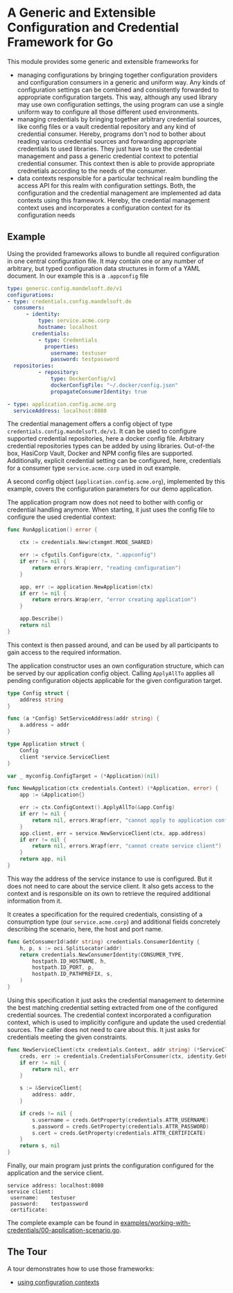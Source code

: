 <!-- DO NOT MODIFY                   -->
<!-- this file is generated by mdref -->
<!-- from docsrc/README.md           -->

# A Generic and Extensible Configuration and Credential Framework for Go

This module provides some generic and extensible  frameworks for
- managing configurations by bringing together configuration providers and configuration consumers in a generic and uniform way.
  Any kinds of configuration settings can be combined and consistently
  forwarded to appropriate configuration targets.  This way, although any used library may use own configuration settings, the using program can use a single uniform way to configure all those different used environments.
- managing credentials by bringing together arbitrary credential sources, like config files or a vault credential repository and any kind of credential consumer. Hereby, programs don't nod to bother about reading various credential sources and forwarding appropriate credentials to used libraries. They just have to use the credential management and pass a generic credential context to potential credential consumer. This context then is able to provide appropriate crednetials according to the needs of the consumer.
- data contexts responsible for a particular technical realm bundling the access API for this realm with configuration settings. Both, the configuration and the credential management are implemented ad data contexts using this framework. Hereby, the credential management context uses and incorporates a configuration context for its configuration needs

## Example 

Using the provided frameworks allows to bundle
all required configuration in one central configuration file.
It may contain one or any number of arbitrary, but typed
configuration data structures in form of a YAML document.
In our example this is a `.appconfig` file

```yaml
type: generic.config.mandelsoft.de/v1
configurations:
- type: credentials.config.mandelsoft.de
  consumers:
      - identity:
          type: service.acme.corp
          hostname: localhost
        credentials:
          - type: Credentials
            properties:
              username: testuser
              password: testpassword
  repositories:
          - repository:
              type: DockerConfig/v1
              dockerConfigFile: "~/.docker/config.json"
              propagateConsumerIdentity: true

- type: application.config.acme.org
  serviceAddress: localhost:8080
```

The credential management offers a config object of type
`credentials.config.mandelsoft.de/v1`. 
It can be used to configure supported credential repositories, here a docker config file. Arbitrary credential repositories types can be 
added by using libraries. Out-of-the box, HasiCorp Vault, Docker and NPM config files are supported. Additionally,
explicit credential setting can be configured, here, credentials for a consumer type `service.acme.corp` 
used in out example.

A second config object (`application.config.acme.org`), implemented by this example,
covers the configuration parameters for our demo application.

The application program now does not need to bother
with config or credential handling anymore.
When starting, it just uses the config file to configure
the used credential context:

```go
func RunApplication() error {

	ctx := credentials.New(ctxmgmt.MODE_SHARED)

	err := cfgutils.Configure(ctx, ".appconfig")
	if err != nil {
		return errors.Wrap(err, "reading configuration")
	}

	app, err := application.NewApplication(ctx)
	if err != nil {
		return errors.Wrap(err, "error creating application")
	}

	app.Describe()
	return nil
}
```

This context is then passed around, and can be used by all participants to gain access to the required information.

The application constructor uses an own configuration structure, which can be served by our application config object. Calling `ApplyAllTo` applies all pending
configuration objects applicable for the given configuration target.

```go
type Config struct {
	address string
}

func (a *Config) SetServiceAddress(addr string) {
	a.address = addr
}

type Application struct {
	Config
	client *service.ServiceClient
}

var _ myconfig.ConfigTarget = (*Application)(nil)

func NewApplication(ctx credentials.Context) (*Application, error) {
	app := &Application{}

	err := ctx.ConfigContext().ApplyAllTo(&app.Config)
	if err != nil {
		return nil, errors.Wrapf(err, "cannot apply to application config")
	}
	app.client, err = service.NewServiceClient(ctx, app.address)
	if err != nil {
		return nil, errors.Wrapf(err, "cannot create service client")
	}
	return app, nil
}
```

This way the address of the service instance to use is configured. But it does not need to care about the service client. It also gets access to the context and is responsible on its own to retrieve the required additional information from it.

It creates a specification for the required credentials, consisting of a consumption type (our `service.acme.corp`) and additional fields concretely describing the scenario, here, the host and port name.


```go
func GetConsumerId(addr string) credentials.ConsumerIdentity {
	h, p, s := oci.SplitLocator(addr)
	return credentials.NewConsumerIdentity(CONSUMER_TYPE,
		hostpath.ID_HOSTNAME, h,
		hostpath.ID_PORT, p,
		hostpath.ID_PATHPREFIX, s,
	)
}
```

Using this specification it just asks the credential management to determine the best matching credential setting extracted from one of the configured credential sources.
The credential context incorporated a configuration context, which is used to implicitly configure and update the used credential sources. The caller does not need to care about this. It just asks for credentials meeting the given constraints.

```go
func NewServiceClient(ctx credentials.Context, addr string) (*ServiceClient, error) {
	creds, err := credentials.CredentialsForConsumer(ctx, identity.GetConsumerId(addr), identity.IdentityMatcher)
	if err != nil {
		return nil, err
	}

	s := &ServiceClient{
		address: addr,
	}

	if creds != nil {
		s.username = creds.GetProperty(credentials.ATTR_USERNAME)
		s.password = creds.GetProperty(credentials.ATTR_PASSWORD)
		s.cert = creds.GetProperty(credentials.ATTR_CERTIFICATE)
	}
	return s, nil
}
```

Finally, our main program just prints the configuration 
configured for the application and the service client.

```
service address: localhost:8080
service client:
 username:    testuser
 password:    testpassword
 certificate: 
```

The complete example can be found in [examples/working-with-credentials/00-application-scenario.go](00-application-scenario.go).


## The Tour
A tour demonstrates how to use those frameworks:
- [using configuration contexts](examples/working-with-config/README.md)
